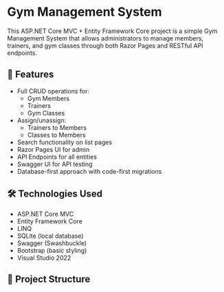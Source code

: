 # Gym Management System

This ASP.NET Core MVC + Entity Framework Core project is a simple Gym Management System that allows administrators to manage members, trainers, and gym classes through both Razor Pages and RESTful API endpoints.

## 📌 Features

- Full CRUD operations for:
  - Gym Members
  - Trainers
  - Gym Classes
- Assign/unassign:
  - Trainers to Members
  - Classes to Members
- Search functionality on list pages
- Razor Pages UI for admin
- API Endpoints for all entities
- Swagger UI for API testing
- Database-first approach with code-first migrations

## 🛠 Technologies Used

- ASP.NET Core MVC
- Entity Framework Core
- LINQ
- SQLite (local database)
- Swagger (Swashbuckle)
- Bootstrap (basic styling)
- Visual Studio 2022

## 📂 Project Structure

